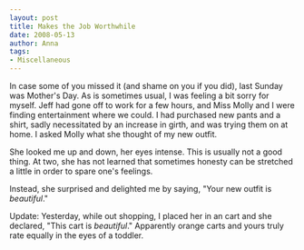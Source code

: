 ```yaml
---
layout: post
title: Makes the Job Worthwhile
date: 2008-05-13
author: Anna
tags:
- Miscellaneous
---
```


In case some of you missed it (and shame on you if you did), last Sunday was Mother's Day. As is sometimes usual, I was feeling a bit sorry for myself. Jeff had gone off to work for a few hours, and Miss Molly and I were finding entertainment where we could. I had purchased new pants and a shirt, sadly necessitated by an increase in girth, and was trying them on at home. I asked Molly what she thought of my new outfit. 

She looked me up and down, her eyes intense. This is usually not a good thing. At two, she has not learned that sometimes honesty can be stretched a little in order to spare one's feelings.

Instead, she surprised and delighted me by saying, "Your new outfit is <em>beautiful</em>."

Update: Yesterday, while out shopping, I placed her in an cart and she declared, "This cart is <em>beautiful</em>." Apparently orange carts and yours truly rate equally in the eyes of a toddler.

